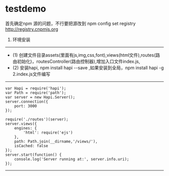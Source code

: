 # testdemo
首先确定npm 源的问题，不行要把源改到 npm config set registry http://registry.cnpmjs.org
1. 环境安装
-------------------
* (1) 创建文件目录assets(里面有js,img,css,font),views(html文件),routes(路由初始化)，routesController(路由控制器),增加入口文件index.js,
* (2) 安装hapi, npm install hapi --save ,如果安装到全局，npm install hapi -g
2.index.js文件编写
-------------------
```
var Hapi = require('hapi');
var Path = require('path');
var server = new Hapi.Server();
server.connection({
	port: 3000
});

require('./routes')(server);
server.views({
	engines: {
		'html': require('ejs')
	},
	path: Path.join(__dirname,'/views/'),
	isCached: false
});
server.start(function() {
	console.log('Server running at:', server.info.uri);
});
```
-------------------
